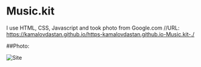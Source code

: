 # Music.kit

I use HTML, CSS, Javascript and took photo from Google.com
//URL:
https://kamalovdastan.github.io/https-kamalovdastan.github.io-Music.kit-./

##Photo:

![Site](images/Front.png)
